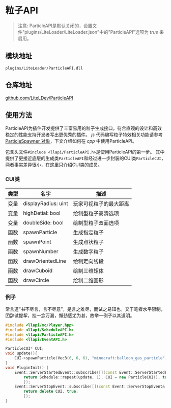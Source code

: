 
# 粒子API

> 注意: ParticleAPI是默认关闭的，设置文件"plugins/LiteLoader/LiteLoader.json"中的"ParticleAPI"选项为 $true$ 来启用。

## 模块地址

`plugins/LiteLoader/ParticleAPI.dll`

## 仓库地址

[github.com/LiteLDev/ParticleAPI](https://github.com/LiteLDev/ParticleAPI)

## 使用方法

ParticleAPI为插件开发提供了丰富易用的粒子生成接口，符合直观的设计和高效稳定的性能支持开发者写出更优秀的插件。
 $js$ 代码编写粒子特效相关功能请参考[ParticleSpawner 对象](docs.litebds.com/zh-Hans/#/LLSEPluginDevelopment/GameAPI/Particle)，下文介绍如何在 $cpp$ 中使用ParticleAPI。

包含头文件`#include <llapi/ParticleAPI.h>`是使用ParticleAPI的第一步。
其中提供了更接近底层的生成类`ParticleAPI`和经过进一步封装的CUI类`ParticleCUI`，两者事实差异很小，在这里只介绍CUI类的成员。

### CUI类
| 类型 | 名字 | 描述 |
| --- | --- | --- |
| 变量 | displayRadius: uint | 玩家可视粒子的最大距离 |
| 变量 | highDetial: bool | 绘制型粒子高清选项 |
| 变量 | doubleSide: bool | 绘制型粒子双面选项 |
| 函数 | spawnParticle | 生成指定粒子 |
| 函数 | spawnPoint | 生成点状粒子 |
| 函数 | spawnNumber | 生成数字粒子 |
| 函数 | drawOrientedLine | 绘制定向线段 |
| 函数 | drawCuboid | 绘制三维矩体 |
| 函数 | drawCircle | 绘制二维圆形 |

### 例子

常言道“书不尽言，言不尽意”，是言之难尽，而试之易知也。又于笔者水平限制，团辞试提挈，挂一念万漏，懈劲感尤为甚，故举一例子以其道明。

```cpp
#include <llapi/mc/Player.hpp>
#include <llapi/ScheduleAPI.h>
#include <llapi/ParticleAPI.h>
#include <llapi/EventAPI.h>

ParticleCUI* CUI;
void update(){
    CUI->spawnParticle(Vec3(6, 6, 6), "minecraft:balloon_gas_particle", 0);
}
void PluginInit() {
	Event::ServerStartedEvent::subscribe([](const Event::ServerStartedEvent& ev) {
		return Schedule::repeat(update, 1), CUI = new ParticleCUI(), true;
		});
	Event::ServerStopEvent::subscribe([](const Event::ServerStopEvent& ev) {
		return delete CUI, true;
		});
}
```


